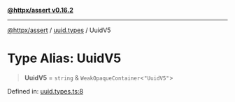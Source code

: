 [**@httpx/assert v0.16.2**](../../README.md)

***

[@httpx/assert](../../README.md) / [uuid.types](../README.md) / UuidV5

# Type Alias: UuidV5

> **UuidV5** = `string` & `WeakOpaqueContainer`\<`"UuidV5"`\>

Defined in: [uuid.types.ts:8](https://github.com/belgattitude/httpx/blob/7682ae8e8bf25ac4dbe7ea6b3b3dbe40b897e70c/packages/assert/src/uuid.types.ts#L8)
